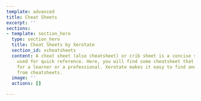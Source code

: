 ```yaml
---
template: advanced
title: Cheat Sheets
excerpt: ''
sections:
- template: section_hero
  type: section_hero
  title: Cheat Sheets by Xerotate
  section_id: xcheatsheets
  content: A cheat sheet (also cheatsheet) or crib sheet is a concise set of notes
    used for quick reference. Here, you will find some cheatsheet that are badly needed
    for a learner or a professional. Xerotate makes it easy to find and collect data
    from cheatsheets.
  image: ''
  actions: []

---
```


